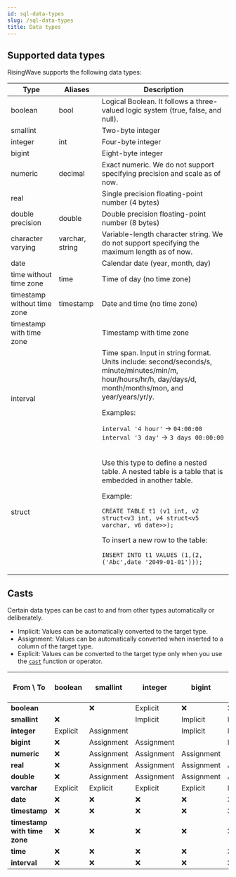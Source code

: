 ```yaml
---
id: sql-data-types
slug: /sql-data-types
title: Data types
---
```


## Supported data types

RisingWave supports the following data types:

| Type                        | Aliases         | Description                                                                                                                                                                                                                                                                                                               |
| --------------------------- | --------------- | ------------------------------------------------------------------------------------------------------------------------------------------------------------------------------------------------------------------------------------------------------------------------------------------------------------------------- |
| boolean                     | bool            | Logical Boolean. It follows a three-valued logic system (true, false, and null).                                                                                                                                                                                                                                          |
| smallint                    |                 | Two-byte integer                                                                                                                                                                                                                                                                                                          |
| integer                     | int             | Four-byte integer                                                                                                                                                                                                                                                                                                         |
| bigint                      |                 | Eight-byte integer                                                                                                                                                                                                                                                                                                        |
| numeric                     | decimal         | Exact numeric. We do not support specifying precision and scale as of now.                                                                                                                                                                                                                                                |
| real                        |                 | Single precision floating-point number (4 bytes)                                                                                                                                                                                                                                                                          |
| double precision            | double          | Double precision floating-point number (8 bytes)                                                                                                                                                                                                                                                                          |
| character varying           | varchar, string | Variable-length character string. We do not support specifying the maximum length as of now.                                                                                                                                                                                                                              |
| date                        |                 | Calendar date (year, month, day)                                                                                                                                                                                                                                                                                          |
| time without time zone      | time            | Time of day (no time zone)                                                                                                                                                                                                                                                                                                |
| timestamp without time zone | timestamp       | Date and time (no time zone)                                                                                                                                                                                                                                                                                              |
| timestamp with time zone    |                 | Timestamp with time zone                                                                                                                                                                                                                                                                                                  |
| interval                    |                 | Time span. Input in string format. Units include: second/seconds/s, minute/minutes/min/m, hour/hours/hr/h, day/days/d, month/months/mon, and year/years/yr/y.<p>Examples:</p><p>`interval '4 hour'` → `04:00:00` <br /> `interval '3 day'` → `3 days 00:00:00`</p>                                                        |
| struct                      |                 | <p>Use this type to define a nested table. A nested table is a table that is embedded in another table.</p><p>Example:</p><p>`CREATE TABLE t1 (v1 int, v2 struct<v3 int, v4 struct<v5 varchar, v6 date>>);`</p> <p>To insert a new row to the table:</p><p>`INSERT INTO t1 VALUES (1,(2,('Abc',date '2049-01-01')));`</p> |

## Casts

Certain data types can be cast to and from other types automatically or deliberately.

- Implicit: Values can be automatically converted to the target type.
- Assignment: Values can be automatically converted when inserted to a column of the target type.
- Explicit: Values can be converted to the target type only when you use the [`cast`](functions-operators/sql-function-cast.md) function or operator.

| From \ To                    | boolean  | smallint   | integer    | bigint     | numeric    | real       | double   | varchar    | date       | timestamp  | timestamp with time zone | time       | interval |
| ---------------------------- | -------- | ---------- | ---------- | ---------- | ---------- | ---------- | -------- | ---------- | ---------- | ---------- | ------------------------ | ---------- | -------- |
| **boolean**                  |          | ❌         | Explicit   | ❌         | ❌         | ❌         | ❌       | Assignment | ❌         | ❌         | ❌                       | ❌         | ❌       |
| **smallint**                 | ❌       |            | Implicit   | Implicit   | Implicit   | Implicit   | Implicit | Assignment | ❌         | ❌         | ❌                       | ❌         | ❌       |
| **integer**                  | Explicit | Assignment |            | Implicit   | Implicit   | Implicit   | Implicit | Assignment | ❌         | ❌         | ❌                       | ❌         | ❌       |
| **bigint**                   | ❌       | Assignment | Assignment |            | Implicit   | Implicit   | Implicit | Assignment | ❌         | ❌         | ❌                       | ❌         | ❌       |
| **numeric**                  | ❌       | Assignment | Assignment | Assignment |            | Implicit   | Implicit | Assignment | ❌         | ❌         | ❌                       | ❌         | ❌       |
| **real**                     | ❌       | Assignment | Assignment | Assignment | Assignment |            | Implicit | Assignment | ❌         | ❌         | ❌                       | ❌         | ❌       |
| **double**                   | ❌       | Assignment | Assignment | Assignment | Assignment | Assignment |          | Assignment | ❌         | ❌         | ❌                       | ❌         | ❌       |
| **varchar**                  | Explicit | Explicit   | Explicit   | Explicit   | Explicit   | Explicit   | Explicit |            | Explicit   | Explicit   | Explicit                 | Explicit   | Explicit |
| **date**                     | ❌       | ❌         | ❌         | ❌         | ❌         | ❌         | ❌       | Assignment |            | Implicit   | Implicit                 | ❌         | ❌       |
| **timestamp**                | ❌       | ❌         | ❌         | ❌         | ❌         | ❌         | ❌       | Assignment | Assignment |            | Implicit                 | Assignment | ❌       |
| **timestamp with time zone** | ❌       | ❌         | ❌         | ❌         | ❌         | ❌         | ❌       | Assignment | Assignment | Assignment |                          | Assignment | ❌       |
| **time**                     | ❌       | ❌         | ❌         | ❌         | ❌         | ❌         | ❌       | Assignment | ❌         | ❌         | ❌                       |            | Implicit |
| **interval**                 | ❌       | ❌         | ❌         | ❌         | ❌         | ❌         | ❌       | Assignment | ❌         | ❌         | ❌                       | Assignment |          |

<!--You can find the casting relations here: https://github.com/singularity-data/risingwave/blob/be868cc6e479de30be78c98b77ab3ad686938b89/src/frontend/src/expr/type_inference/cast.rs#L201-->
